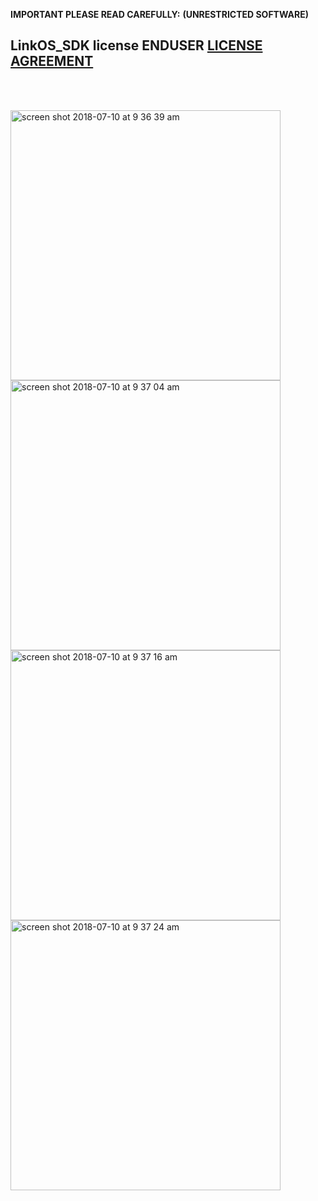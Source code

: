 **IMPORTANT PLEASE READ CAREFULLY:**
**(UNRESTRICTED SOFTWARE)** 
##  LinkOS_SDK license ENDUSER [LICENSE AGREEMENT](http://link-os.github.io/Zebra_SDK_EULA.pdf)
<br/>
<br/>

<p float="left">
<img width="432" height=”600” alt="screen shot 2018-07-10 at 9 36 39 am" src="https://user-images.githubusercontent.com/41017424/42517259-eb10338e-8424-11e8-953e-25e36b1bdce5.png">
<img width="432" height=”600” alt="screen shot 2018-07-10 at 9 37 04 am" src="https://user-images.githubusercontent.com/41017424/42517262-ec8cd8fc-8424-11e8-99cf-f9d82b315dd2.png">
<img width="432" height=”600” alt="screen shot 2018-07-10 at 9 37 16 am" src="https://user-images.githubusercontent.com/41017424/42517265-ee0ccb56-8424-11e8-9c0b-5d0eaa2d900c.png">
<img width="432" height=”600” alt="screen shot 2018-07-10 at 9 37 24 am" src="https://user-images.githubusercontent.com/41017424/42517268-ef9bf4ce-8424-11e8-9e50-fb777fbe8923.png">
</p>




